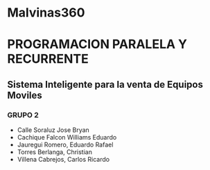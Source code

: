# Malvinas360
# PROGRAMACION PARALELA Y RECURRENTE
## Sistema Inteligente para la venta de Equipos Moviles
### GRUPO 2
- Calle Soraluz Jose Bryan
- Cachique Falcon Williams Eduardo
- Jauregui Romero, Eduardo Rafael
- Torres Berlanga, Christian
- Villena Cabrejos, Carlos Ricardo

